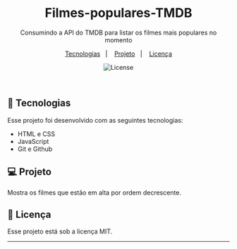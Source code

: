 <h1 align = "center"> Filmes-populares-TMDB</h1>

<p align = "center" >Consumindo a API do TMDB para listar os filmes mais populares no momento</p>

<p align="center">
  <a href="#-tecnologias">Tecnologias</a>&nbsp;&nbsp;&nbsp;|&nbsp;&nbsp;&nbsp;
  <a href="#-projeto">Projeto</a>&nbsp;&nbsp;&nbsp;|&nbsp;&nbsp;&nbsp;
  <a href="#memo-licença">Licença</a>
</p>

<p align="center">
  <img alt="License" src="https://img.shields.io/static/v1?label=license&message=MIT&color=49AA26&labelColor=000000">
</p>

<br>


## 🚀 Tecnologias

Esse projeto foi desenvolvido com as seguintes tecnologias:

- HTML e CSS
- JavaScript
- Git e Github

## 💻 Projeto

Mostra os filmes que estão em alta por ordem decrescente.


## :memo: Licença

Esse projeto está sob a licença MIT.

---

